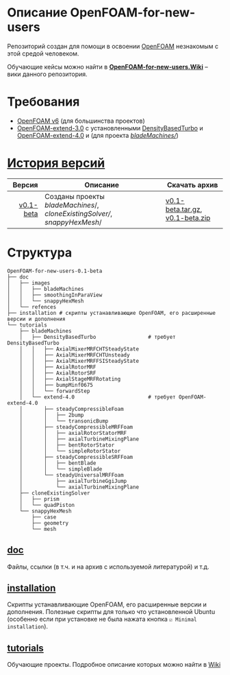 # Описание OpenFOAM-for-new-users
Репозиторий создан для помощи в освоении [OpenFOAM](https://github.com/StasF1/OpenFOAM-for-new-users/wiki/About) незнакомым с этой средой человеком.

Обучающие кейсы можно найти в [**OpenFOAM-for-new-users.Wiki**](https://github.com/StasF1/OpenFOAM-for-new-users/wiki) – вики данного репозитория.

# Требования
- [OpenFOAM v6](https://openfoam.org/download/) (для большинства проектов)
- [OpenFOAM-extend-3.0](https://github.com/StasF1/OpenFOAM-for-new-users/wiki/%5Binstall%5D-Extend#openfoam-extend-30) с установленными [DensityBasedTurbo](https://github.com/StasF1/OpenFOAM-for-new-users/wiki/%5Binstall%5D-Additions#densitybasedturbo) и [OpenFOAM-extend-4.0](https://github.com/StasF1/OpenFOAM-for-new-users/wiki/%5Binstall%5D-Extend#openfoam-extend-40) и (для проекта [_bladeMachines/_](https://github.com/StasF1/OpenFOAM-for-new-users/tree/master/tutorials/bladeMachines))

# [История версий](https://github.com/StasF1/dualFuelEngine/releases)

|                                                       Версия | Описание                                                     | Скачать архив                                                |
| -----------------------------------------------------------: | ------------------------------------------------------------ | ------------------------------------------------------------ |
| [v0.1-beta](https://github.com/StasF1/OpenFOAM-for-new-users/tree/v0.1-beta) | Созданы проекты *bladeMachines*/, *cloneExistingSolver/*, *snappyHexMesh*/ | [v0.1-beta.tar.gz](https://github.com/StasF1/OpenFOAM-for-new-users/archive/v0.1-beta.tar.gz), [v0.1-beta.zip](https://github.com/StasF1/OpenFOAM-for-new-users/archive/v0.1-beta.zip) |

# Структура

```gitignore
OpenFOAM-for-new-users-0.1-beta
├── doc
│   ├── images
│   │   ├── bladeMachines
│   │   ├── smoothingInParaView
│   │   └── snappyHexMesh
│   └── refences
├── installation # скрипты устанавливающие OpenFOAM, его расширенные версии и дополнения
└── tutorials
    ├── bladeMachines
    │   ├── DensityBasedTurbo                 # требует DensityBasedTurbo
    │   │   ├── AxialMixerMRFCHTSteadyState
    │   │   ├── AxialMixerMRFCHTUnsteady
    │   │   ├── AxialMixerMRFFSISteadyState
    │   │   ├── AxialRotorMRF
    │   │   ├── AxialRotorSRF
    │   │   ├── AxialStageMRFRotating
    │   │   ├── bumpMinf0675
    │   │   └── forwardStep
    │   └── extend-4.0                        # требует OpenFOAM-extend-4.0
    │       ├── steadyCompressibleFoam
    │       │	├── 2bump
    │       │	└── transonicBump
    │       ├── steadyCompressibleMRFFoam
    │       │	├── axialRotorStatorMRF
    │       │	├── axialTurbineMixingPlane
    │       │	├── bentRotorStator
    │       │	└── simpleRotorStator
    │       ├── steadyCompressibleSRFFoam
    │       │	├── bentBlade
    │       │	└── simpleBlade
    │       └── steadyUniversalMRFFoam
    │           ├── axialTurbineGgiJump
    │           └── axialTurbineMixingPlane
    ├── cloneExistingSolver
    │   ├── prism
    │   └── quadPiston
    └── snappyHexMesh
        ├── case
        ├── geometry
        └── mesh
```

## [doc](https://github.com/StasF1/OpenFOAM-for-new-users/tree/master/doc)
Файлы, ссылки (в т.ч. и на архив с используемой литературой) и т.д.

## [installation](https://github.com/StasF1/OpenFOAM-for-new-users/tree/master/installation)
Скрипты устанавливающие OpenFOAM, его расширенные версии и дополнения. Полезные скрипты для только что установленной Ubuntu (особенно если при установке не была нажата кнопка `☑️ Minimal installation`).

## [tutorials](https://github.com/StasF1/OpenFOAM-for-new-users/tree/master/tutorials)
Обучающие проекты. Подробное описание которых можно найти в [Wiki](https://github.com/StasF1/OpenFOAM-for-new-users/wiki)
